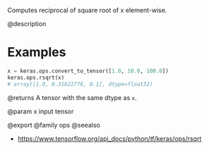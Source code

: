 Computes reciprocal of square root of x element-wise.

@description

# Examples
```python
x = keras.ops.convert_to_tensor([1.0, 10.0, 100.0])
keras.ops.rsqrt(x)
# array([1.0, 0.31622776, 0.1], dtype=float32)
```

@returns
A tensor with the same dtype as `x`.

@param x input tensor

@export
@family ops
@seealso
+ <https://www.tensorflow.org/api_docs/python/tf/keras/ops/rsqrt>
